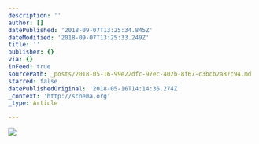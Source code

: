 ```yaml
---
description: ''
author: []
datePublished: '2018-09-07T13:25:34.845Z'
dateModified: '2018-09-07T13:25:33.249Z'
title: ''
publisher: {}
via: {}
inFeed: true
sourcePath: _posts/2018-05-16-99e22dfc-97ec-402b-8f67-c3bcb2a87c94.md
starred: false
datePublishedOriginal: '2018-05-16T14:14:36.274Z'
_context: 'http://schema.org'
_type: Article

---
```

![](https://the-grid-user-content.s3-us-west-2.amazonaws.com/d23f1c62-1f52-463b-bc7f-d685e61e2dd9.jpg)